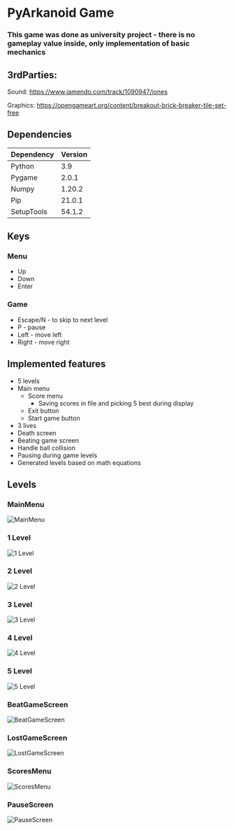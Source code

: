 # PyArkanoid Game

### This game was done as university project - there is no gameplay value inside, only implementation of basic mechanics

## 3rdParties:
Sound: https://www.jamendo.com/track/1090947/iones 

Graphics: https://opengameart.org/content/breakout-brick-breaker-tile-set-free

## Dependencies

|Dependency|Version|
|----------|-------|
|Python    |    3.9|
|Pygame    |  2.0.1|
|Numpy     | 1.20.2|
|Pip       | 21.0.1|
|SetupTools| 54.1.2|

## Keys

### Menu

* Up
* Down
* Enter

### Game

* Escape/N - to skip to next level
* P - pause
* Left - move left
* Right - move right

## Implemented features
* 5 levels
* Main menu
  * Score menu
    * Saving scores in file and picking 5 best during display
  * Exit button
  * Start game  button
* 3 lives
* Death screen
* Beating game screen
* Handle ball collision
* Pausing during game levels
* Generated levels based on math equations

## Levels

### MainMenu
![MainMenu](https://github.com/Piotrekp94/PyArkanoid/blob/master/images/documentation/MainMenu.png)
### 1 Level
![1 Level](https://github.com/Piotrekp94/PyArkanoid/blob/master/images/documentation/1Level.png)
### 2 Level
![2 Level](https://github.com/Piotrekp94/PyArkanoid/blob/master/images/documentation/2Level.png)
### 3 Level
![3 Level](https://github.com/Piotrekp94/PyArkanoid/blob/master/images/documentation/3Level.png)
### 4 Level
![4 Level](https://github.com/Piotrekp94/PyArkanoid/blob/master/images/documentation/4Level.png)
### 5 Level
![5 Level](https://github.com/Piotrekp94/PyArkanoid/blob/master/images/documentation/5Level.png)
### BeatGameScreen
![BeatGameScreen](https://github.com/Piotrekp94/PyArkanoid/blob/master/images/documentation/BeatGameScreen.png)
### LostGameScreen
![LostGameScreen](https://github.com/Piotrekp94/PyArkanoid/blob/master/images/documentation/LostGameScreen.png)
### ScoresMenu
![ScoresMenu](https://github.com/Piotrekp94/PyArkanoid/blob/master/images/documentation/ScoresMenu.png)
### PauseScreen
![PauseScreen](https://github.com/Piotrekp94/PyArkanoid/blob/master/images/documentation/PauseScreen.png)